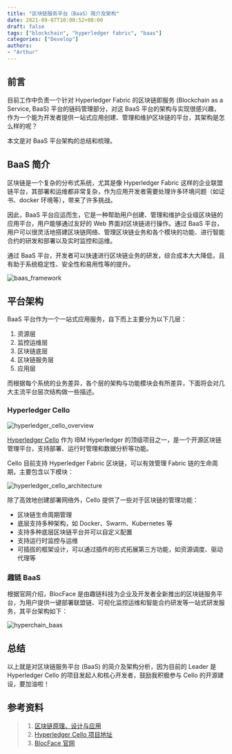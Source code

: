 ```yaml
---
title: "区块链服务平台（BaaS）简介及架构"
date: 2021-09-07T10:00:52+08:00
draft: false
tags: ["blockchain", "hyperledger fabric", "baas"]
categories: ["Develop"]
authors:
- "Arthur"
---
```


## 前言

目前工作中负责一个针对 Hyperledger Fabric 的区块链即服务 (Blockchain as a Service, BaaS) 平台的链码管理部分，对这 BaaS 平台的架构与实现很感兴趣，作为一个能为开发者提供一站式应用创建、管理和维护区块链的平台，其架构是怎么样的呢？

本文是对 BaaS 平台架构的总结和梳理。

## BaaS 简介

区块链是一个复杂的分布式系统，尤其是像 Hyperledger Fabric 这样的企业联盟链平台，其部署和运维都非常复杂，作为应用开发者需要处理许多环境问题（如证书、docker 环境等），带来了许多挑战。

因此，BaaS 平台应运而生，它是一种帮助用户创建、管理和维护企业级区块链的应用平台，用户能够通过友好的 Web 界面对区块链进行操作。通过 BaaS 平台，用户可以很灵活地搭建区块链网络、管理区块链业务和各个模块的功能、进行智能合约的研发和部署以及实时监控和运维。

通过 BaaS 平台，开发者可以快速进行区块链业务的研发，综合成本大大降低，且有助于系统稳定性、安全性和易用性等的提升。

![baas_framework](https://cdn.jsdelivr.net/gh/pseudoyu/image-hosting@master/images/baas_framework.svg)

## 平台架构

BaaS 平台作为一个一站式应用服务，自下而上主要分为以下几层：

1. 资源层 
2. 监控运维层
3. 区块链底层
4. 区块链服务层
5. 应用层

而根据每个系统的业务差异，各个层的架构与功能模块会有所差异，下面将会对几大主流平台层次结构做一些描述。

### Hyperledger Cello

![hyperledger_cello_overview](https://cdn.jsdelivr.net/gh/pseudoyu/image-hosting@master/images/hyperledger_cello_overview.png)

[Hyperledger Cello](https://github.com/hyperledger/cello) 作为 IBM Hyperledger 的顶级项目之一，是一个开源区块链管理平台，支持部署、运行时管理和数据分析等功能。

Cello 目前支持 Hyperledger Fabric 区块链，可以有效管理 Fabric 链的生命周期，主要包含以下模块：

![hyperledger_cello_architecture](https://cdn.jsdelivr.net/gh/pseudoyu/image-hosting@master/images/hyperledger_cello_architecture.png)

除了高效地创建部署网络外，Cello 提供了一些对于区块链的管理功能：

- 区块链生命周期管理
- 底层支持多种架构，如 Docker、Swarm、Kubernetes 等
- 支持多种底层区块链平台并可以自定义配置
- 支持运行时监控与运维
- 可插拔的框架设计，可以通过插件的形式拓展第三方功能，如资源调度、驱动代理等

### 趣链 BaaS

根据官网介绍，BlocFace 是由趣链科技为企业及开发者全新推出的区块链服务平台，为用户提供一键部署联盟链、可视化监控运维和智能合约研发等一站式研发服务，其平台架构如下：

![hyperchain_baas](https://cdn.jsdelivr.net/gh/pseudoyu/image-hosting@master/images/hyperchain_baas.png)

## 总结

以上就是对区块链服务平台 (BaaS) 的简介及架构分析，因为目前的 Leader 是 Hyperledger Cello 的项目发起人和核心开发者，鼓励我积极参与 Cello 的开源建设，要加油啦！

## 参考资料

> 1. [区块链原理、设计与应用](https://book.douban.com/subject/27127839/)
> 2. [Hyperledger Cello 项目地址](https://github.com/hyperledger/cello)
> 3. [BlocFace 官网](https://www.hyperchain.cn/products/blocface)